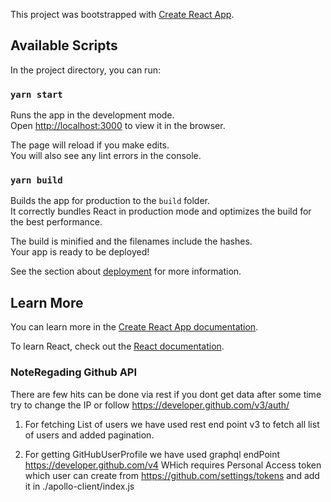 This project was bootstrapped with [Create React App](https://github.com/facebook/create-react-app).

## Available Scripts

In the project directory, you can run:

### `yarn start`

Runs the app in the development mode.<br />
Open [http://localhost:3000](http://localhost:3000) to view it in the browser.

The page will reload if you make edits.<br />
You will also see any lint errors in the console.

### `yarn build`

Builds the app for production to the `build` folder.<br />
It correctly bundles React in production mode and optimizes the build for the best performance.

The build is minified and the filenames include the hashes.<br />
Your app is ready to be deployed!

See the section about [deployment](https://facebook.github.io/create-react-app/docs/deployment) for more information.

## Learn More

You can learn more in the [Create React App documentation](https://facebook.github.io/create-react-app/docs/getting-started).

To learn React, check out the [React documentation](https://reactjs.org/).

### NoteRegading Github API

There are few hits can be done via rest if you dont get data after some time try to change the IP or follow https://developer.github.com/v3/auth/

1. For fetching List of users we have used rest end point v3 to fetch all list of users and added pagination.

2. For getting GitHubUserProfile we have used graphql endPoint https://developer.github.com/v4 WHich requires Personal Access token which user can create from
   https://github.com/settings/tokens and add it in ./apollo-client/index.js
